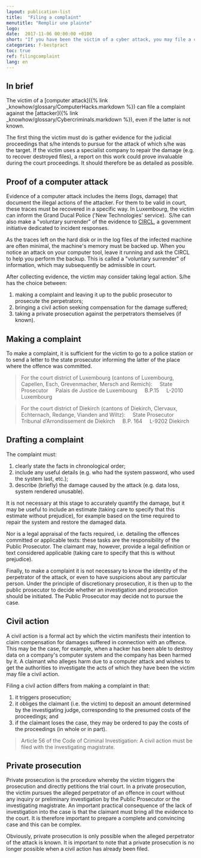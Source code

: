 ```yaml
---
layout: publication-list
title:  "Filing a complaint"
menutitle: "Remplir une plainte"
logo:
date:  2017-11-06 00:00:00 +0100
short: "If you have been the victim of a cyber attack, you may file a complaint. Here is a guide summarizing the different steps to follow."
categories: f-bestpract
toc: true
ref: filingcomplaint
lang: en
---
```

## In brief
The victim of a [computer attack]({% link _knowhow/glossary/ComputerHacks.markdown %}) can file a complaint against the [attacker]({% link _knowhow/glossary/Cybercriminals.markdown %}), even if the latter is not known.

The first thing the victim must do is gather evidence for the judicial proceedings that s/he intends to pursue for the attack of which s/he was the target. If the victim uses a specialist company to repair the damage (e.g. to recover destroyed files), a report on this work could prove invaluable during the court proceedings. It should therefore be as detailed as possible.

## Proof of a computer attack
Evidence of a computer attack includes the items (logs, damage) that document the illegal actions of the attacker. For them to be valid in court, these traces must be recovered in a specific way. In Luxembourg, the victim can inform the Grand Ducal Police ('New Technologies' service).  S/he can also make a "voluntary surrender" of the evidence to [CIRCL]( https://www.circl.lu), a government initiative dedicated to incident responses.

As the traces left on the hard disk or in the log files of the infected machine are often minimal, the machine's memory must be backed up. When you notice an attack on your computer tool, leave it running and ask the CIRCL to help you perform the backup. This is called a "voluntary surrender" of information, which may subsequently be admissible in court.

After collecting evidence, the victim may consider taking legal action. S/he has the choice between:

1. making a complaint and leaving it up to the public prosecutor to prosecute the perpetrators;
2. bringing a civil action seeking compensation for the damage suffered;
3. taking a private prosecution against the perpetrators themselves (if known).

## Making a complaint
To make a complaint, it is sufficient for the victim to go to a police station or to send a letter to the state prosecutor informing the latter of the place where the offence was committed.

>For the court district of Luxembourg (cantons of Luxembourg, Capellen, Esch, Grevenmacher, Mersch and Remich):
    State Prosecutor
    Palais de Justice de Luxembourg
    B.P.15
    L-2010 Luxembourg

>For the court district of Diekirch (cantons of Diekirch, Clervaux, Echternach, Redange, Vianden and Wiltz):
    State Prosecutor
    Tribunal d’Arrondissement de Diekirch
    B.P. 164
    L-9202 Diekirch

## Drafting a complaint
The complaint must:

1. clearly state the facts in chronological order;
2. include any useful details (e.g. who had the system password, who used the system last, etc.);
3. describe (briefly) the damage caused by the attack (e.g. data loss, system rendered unusable).

It is not necessary at this stage to accurately quantify the damage, but it may be useful to include an estimate (taking care to specify that this estimate without prejudice), for example based on the time required to repair the system and restore the damaged data.

Nor is a legal appraisal of the facts required, i.e. detailing the offences committed or applicable texts: these tasks are the responsibility of the Public Prosecutor. The claimant may, however, provide a legal definition or text considered applicable (taking care to specify that this is without prejudice).

Finally, to make a complaint it is not necessary to know the identity of the perpetrator of the attack, or even to have suspicions about any particular person. Under the principle of discretionary prosecution, it is then up to the public prosecutor to decide whether an investigation and prosecution should be initiated. The Public Prosecutor may decide not to pursue the case.

## Civil action
A civil action is a formal act by which the victim manifests their intention to claim compensation for damages suffered in connection with an offence. This may be the case, for example, when a hacker has been able to destroy data on a company's computer system and the company has been harmed by it. A claimant who alleges harm due to a computer attack and wishes to get the authorities to investigate the acts of which they have been the victim may file a civil action.

Filing a civil action differs from making a complaint in that:

1. it triggers prosecution;
2. it obliges the claimant (i.e. the victim) to deposit an amount determined by the investigating judge, corresponding to the presumed costs of the proceedings; and
3. if the claimant loses the case, they may be ordered to pay the costs of the proceedings (in whole or in part).

> Article 56 of the Code of Criminal Investigation: A civil action must be filed with the investigating magistrate.

## Private prosecution
Private prosecution is the procedure whereby the victim triggers the prosecution and directly petitions the trial court. In a private prosecution, the victim pursues the alleged perpetrator of an offence in court without any inquiry or preliminary investigation by the Public Prosecutor or the investigating magistrate. An important practical consequence of the lack of investigation into the case is that the claimant must bring all the evidence to the court. It is therefore important to prepare a complete and convincing case and this can be complex.

Obviously, private prosecution is only possible when the alleged perpetrator of the attack is known. It is important to note that a private prosecution is no longer possible when a civil action has already been filed.
